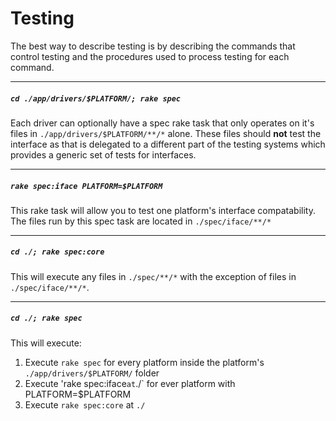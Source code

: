 # Testing
The best way to describe testing is by describing the commands that control testing and the procedures used to process testing for each command.

------

##### `cd ./app/drivers/$PLATFORM/; rake spec`
Each driver can optionally have a spec rake task that only operates on it's files in `./app/drivers/$PLATFORM/**/*` alone. These files should **not** test the interface as that is delegated to a different part of the testing systems which provides a generic set of tests for interfaces.

------

##### `rake spec:iface PLATFORM=$PLATFORM`
This rake task will allow you to test one platform's interface compatability. The files run by this spec task are located in `./spec/iface/**/*`

------

##### `cd ./; rake spec:core`
This will execute any files in `./spec/**/*` with the exception of files in `./spec/iface/**/*`.

------

##### `cd ./; rake spec`
This will execute:
 1. Execute `rake spec` for every platform inside the platform's `./app/drivers/$PLATFORM/` folder
 2. Execute 'rake spec:iface` at `./` for ever platform with PLATFORM=$PLATFORM
 2. Execute `rake spec:core` at `./`
